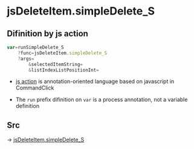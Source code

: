 # jsDeleteItem.simpleDelete_S

## Difinition by js action

```js.js
var=runSimpleDelete_S
	?func=jsDeleteItem.simpleDelete_S
	?args=
		&selectedItemString=
		&listIndexListPositionInt=
```

- [js action](#) is annotation-oriented language based on javascript in CommandClick

- The `run` prefix difinition on `var` is a process annotation, not a variable definition

## Src

-> [jsDeleteItem.simpleDelete_S](https://github.com/puutaro/CommandClick/blob/master/app/src/main/java/com/puutaro/commandclick/fragment_lib/terminal_fragment/js_interface/list_index/JsDeleteItem.kt#L53)



